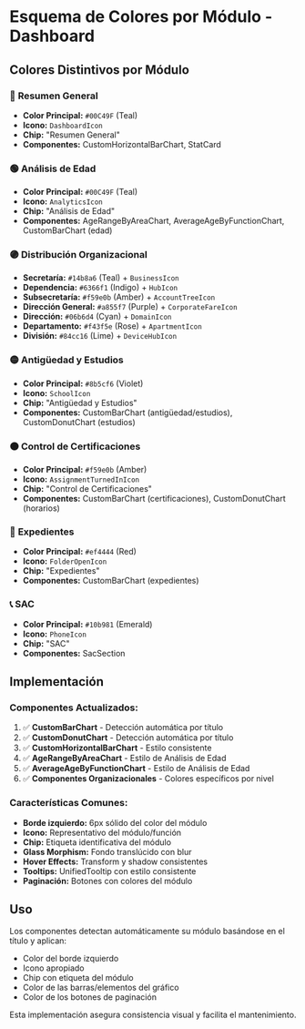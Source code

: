 # Esquema de Colores por Módulo - Dashboard

## Colores Distintivos por Módulo

### 🔵 **Resumen General**
- **Color Principal:** `#00C49F` (Teal)
- **Icono:** `DashboardIcon`
- **Chip:** "Resumen General"
- **Componentes:** CustomHorizontalBarChart, StatCard

### 🟢 **Análisis de Edad**
- **Color Principal:** `#00C49F` (Teal)
- **Icono:** `AnalyticsIcon`
- **Chip:** "Análisis de Edad"
- **Componentes:** AgeRangeByAreaChart, AverageAgeByFunctionChart, CustomBarChart (edad)

### 🟣 **Distribución Organizacional**
- **Secretaría:** `#14b8a6` (Teal) + `BusinessIcon`
- **Dependencia:** `#6366f1` (Indigo) + `HubIcon`
- **Subsecretaría:** `#f59e0b` (Amber) + `AccountTreeIcon`
- **Dirección General:** `#a855f7` (Purple) + `CorporateFareIcon`
- **Dirección:** `#06b6d4` (Cyan) + `DomainIcon`
- **Departamento:** `#f43f5e` (Rose) + `ApartmentIcon`
- **División:** `#84cc16` (Lime) + `DeviceHubIcon`

### 🟡 **Antigüedad y Estudios**
- **Color Principal:** `#8b5cf6` (Violet)
- **Icono:** `SchoolIcon`
- **Chip:** "Antigüedad y Estudios"
- **Componentes:** CustomBarChart (antigüedad/estudios), CustomDonutChart (estudios)

### 🟠 **Control de Certificaciones**
- **Color Principal:** `#f59e0b` (Amber)
- **Icono:** `AssignmentTurnedInIcon`
- **Chip:** "Control de Certificaciones"
- **Componentes:** CustomBarChart (certificaciones), CustomDonutChart (horarios)

### 🔴 **Expedientes**
- **Color Principal:** `#ef4444` (Red)
- **Icono:** `FolderOpenIcon`
- **Chip:** "Expedientes"
- **Componentes:** CustomBarChart (expedientes)

### 📞 **SAC**
- **Color Principal:** `#10b981` (Emerald)
- **Icono:** `PhoneIcon`
- **Chip:** "SAC"
- **Componentes:** SacSection

## Implementación

### Componentes Actualizados:
1. ✅ **CustomBarChart** - Detección automática por título
2. ✅ **CustomDonutChart** - Detección automática por título
3. ✅ **CustomHorizontalBarChart** - Estilo consistente
4. ✅ **AgeRangeByAreaChart** - Estilo de Análisis de Edad
5. ✅ **AverageAgeByFunctionChart** - Estilo de Análisis de Edad
6. ✅ **Componentes Organizacionales** - Colores específicos por nivel

### Características Comunes:
- **Borde izquierdo:** 6px sólido del color del módulo
- **Icono:** Representativo del módulo/función
- **Chip:** Etiqueta identificativa del módulo
- **Glass Morphism:** Fondo translúcido con blur
- **Hover Effects:** Transform y shadow consistentes
- **Tooltips:** UnifiedTooltip con estilo consistente
- **Paginación:** Botones con colores del módulo

## Uso

Los componentes detectan automáticamente su módulo basándose en el título y aplican:
- Color del borde izquierdo
- Icono apropiado
- Chip con etiqueta del módulo
- Color de las barras/elementos del gráfico
- Color de los botones de paginación

Esta implementación asegura consistencia visual y facilita el mantenimiento.